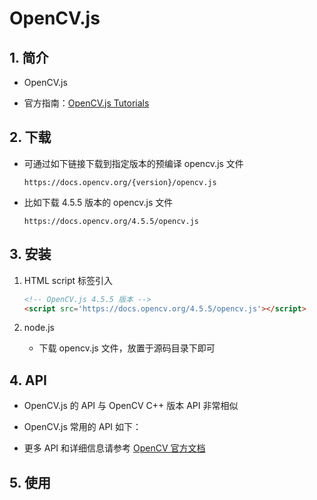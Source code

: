 # OpenCV.js
## 1. 简介
* OpenCV.js 

* 官方指南：[OpenCV.js Tutorials](https://docs.opencv.org/4.5.5/d5/d10/tutorial_js_root.html)


## 2. 下载
* 可通过如下链接下载到指定版本的预编译 opencv.js 文件

    ```
    https://docs.opencv.org/{version}/opencv.js
    ```

* 比如下载 4.5.5 版本的 opencv.js 文件

    ```
    https://docs.opencv.org/4.5.5/opencv.js
    ```

## 3. 安装
1. HTML script 标签引入

    ```html
    <!-- OpenCV.js 4.5.5 版本 -->
    <script src='https://docs.opencv.org/4.5.5/opencv.js'></script>
    ```

2. node.js

    * 下载 opencv.js 文件，放置于源码目录下即可

## 4. API
* OpenCV.js 的 API 与 OpenCV C++ 版本 API 非常相似

* OpenCV.js 常用的 API 如下：

* 更多 API 和详细信息请参考 [OpenCV 官方文档](https://docs.opencv.org)

## 5. 使用
